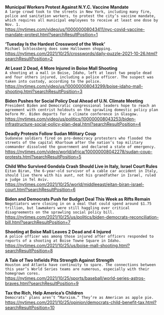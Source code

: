 **Municipal Workers Protest Against N.Y.C. Vaccine Mandate**\
`A large crowd took to the streets in New York, including many fire, police and sanitation workers, to protest the city’s vaccine mandate, which requires all municipal employees to receive at least one dose by Nov. 1.`\
https://nytimes.com/video/us/100000008043411/nyc-covid-vaccine-mandate-protest.html?searchResultPosition=1

**‘Tuesday Is the Hardest Crossword of the Week’**\
`Michael Schlossberg does some Halloween shopping.`\
https://nytimes.com/2021/10/25/crosswords/daily-puzzle-2021-10-26.html?searchResultPosition=2

**At Least 2 Dead, 4 More Injured in Boise Mall Shooting**\
`A shooting at a mall in Boise, Idaho, left at least two people dead and four others injured, including a police officer. The suspect was taken into custody, according to the police.`\
https://nytimes.com/video/us/100000008043299/boise-idaho-mall-shooting.html?searchResultPosition=3

**Biden Pushes for Social Policy Deal Ahead of U.N. Climate Meeting**\
`President Biden and Democratic congressional leaders hope to reach an agreement with centrist holdouts on the sprawling domestic policy plan before Mr. Biden departs for a climate conference in Glasgow.`\
https://nytimes.com/video/us/politics/100000008043253/biden-infrastructure-social-policy-plan-deal.html?searchResultPosition=4

**Deadly Protests Follow Sudan Military Coup**\
`Sudanese soldiers fired on pro-democracy protesters who flooded the streets of the capital Khartoum after the nation’s top military commander dissolved the government and declared a state of emergency.`\
https://nytimes.com/video/world/africa/100000008042278/sudan-coup-protests.html?searchResultPosition=5

**Child Who Survived Gondola Crash Should Live in Italy, Israel Court Rules**\
`Eitan Biran, the 6-year-old survivor of a cable car accident in Italy, should live there with his aunt, not his grandfather in Israel, ruled a judge in Tel Aviv.`\
https://nytimes.com/2021/10/25/world/middleeast/eitan-biran-israel-court.html?searchResultPosition=6

**Biden and Democrats Push for Budget Deal This Week as Rifts Remain**\
`Negotiators were closing in on a deal that could spend around $1.75 trillion, but lawmakers were still haggling over critical disagreements on the sprawling social policy bill.`\
https://nytimes.com/2021/10/25/us/politics/biden-democrats-reconciliation-bill.html?searchResultPosition=7

**Shooting at Boise Mall Leaves 2 Dead and 4 Injured**\
`A police officer was among those injured after officers responded to reports of a shooting at Boise Towne Square in Idaho.`\
https://nytimes.com/2021/10/25/us/boise-mall-shooting.html?searchResultPosition=8

**A Tale of Two Infields Pits Strength Against Strength**\
`Houston and Atlanta have continuity to spare. The connections between this year’s World Series teams are numerous, especially with their homegrown cores.`\
https://nytimes.com/2021/10/25/sports/baseball/world-series-astros-braves.html?searchResultPosition=9

**Tax the Rich, Help America’s Children**\
`Democrats’ plans aren’t “Marxism.” They’re as American as apple pie.`\
https://nytimes.com/2021/10/25/opinion/democrats-child-benefit-tax.html?searchResultPosition=10

